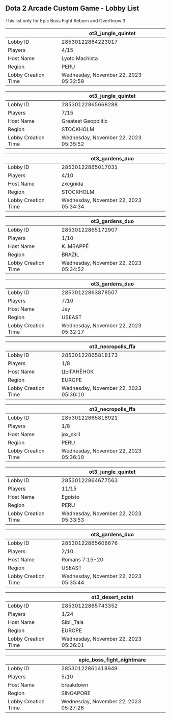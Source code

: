 ## Dota 2 Arcade Custom Game - Lobby List

This list only for Epic Boss Fight Reborn and Overthrow 3

|  | ot3_jungle_quintet |
| ------ | ------ |
| Lobby ID | 28530122864223017 |
| Players | 4/15 |
| Host Name | Lyoto Machista |
| Region | PERU |
| Lobby Creation Time | Wednesday, November 22, 2023 05:32:59 |


|  | ot3_jungle_quintet |
| ------ | ------ |
| Lobby ID | 28530122865668288 |
| Players | 7/15 |
| Host Name | Greatest Geopolitic |
| Region | STOCKHOLM |
| Lobby Creation Time | Wednesday, November 22, 2023 05:35:52 |


|  | ot3_gardens_duo |
| ------ | ------ |
| Lobby ID | 28530122865017031 |
| Players | 4/10 |
| Host Name | zxcgnida |
| Region | STOCKHOLM |
| Lobby Creation Time | Wednesday, November 22, 2023 05:34:34 |


|  | ot3_gardens_duo |
| ------ | ------ |
| Lobby ID | 28530122865172907 |
| Players | 1/10 |
| Host Name | K. MBAPPÉ |
| Region | BRAZIL |
| Lobby Creation Time | Wednesday, November 22, 2023 05:34:52 |


|  | ot3_gardens_duo |
| ------ | ------ |
| Lobby ID | 28530122863878507 |
| Players | 7/10 |
| Host Name | Jey |
| Region | USEAST |
| Lobby Creation Time | Wednesday, November 22, 2023 05:32:17 |


|  | ot3_necropolis_ffa |
| ------ | ------ |
| Lobby ID | 28530122865818173 |
| Players | 1/8 |
| Host Name | ЦЫГАНЁНОК |
| Region | EUROPE |
| Lobby Creation Time | Wednesday, November 22, 2023 05:36:10 |


|  | ot3_necropolis_ffa |
| ------ | ------ |
| Lobby ID | 28530122865818921 |
| Players | 1/8 |
| Host Name | jox_skill |
| Region | PERU |
| Lobby Creation Time | Wednesday, November 22, 2023 05:36:10 |


|  | ot3_jungle_quintet |
| ------ | ------ |
| Lobby ID | 28530122864677563 |
| Players | 11/15 |
| Host Name | Egoisto |
| Region | PERU |
| Lobby Creation Time | Wednesday, November 22, 2023 05:33:53 |


|  | ot3_gardens_duo |
| ------ | ------ |
| Lobby ID | 28530122865608676 |
| Players | 2/10 |
| Host Name | Romans 7:15-20 |
| Region | USEAST |
| Lobby Creation Time | Wednesday, November 22, 2023 05:35:44 |


|  | ot3_desert_octet |
| ------ | ------ |
| Lobby ID | 28530122865743352 |
| Players | 1/24 |
| Host Name | Sibil_Tala |
| Region | EUROPE |
| Lobby Creation Time | Wednesday, November 22, 2023 05:36:01 |


|  | epic_boss_fight_nightmare |
| ------ | ------ |
| Lobby ID | 28530122861418949 |
| Players | 5/10 |
| Host Name | breakdown |
| Region | SINGAPORE |
| Lobby Creation Time | Wednesday, November 22, 2023 05:27:26 |


